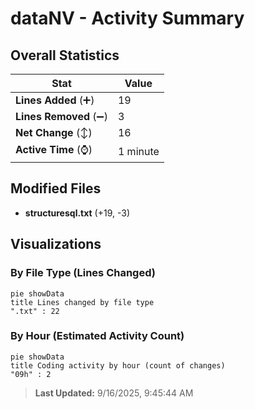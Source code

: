 # dataNV - Activity Summary 

## Overall Statistics

| Stat                   | Value                                                             |
| ---------------------- | ----------------------------------------------------------------- |
| **Lines Added** (➕)   | 19                                          |
| **Lines Removed** (➖) | 3                                        |
| **Net Change** (↕)    | 16                |
| **Active Time** (⌚)   | 1 minute |


## Modified Files
- **structuresql.txt** (+19, -3)

## Visualizations

### By File Type (Lines Changed)

```mermaid
pie showData
title Lines changed by file type
".txt" : 22
```

### By Hour (Estimated Activity Count)

```mermaid
pie showData
title Coding activity by hour (count of changes)
"09h" : 2
```


> **Last Updated:** 9/16/2025, 9:45:44 AM